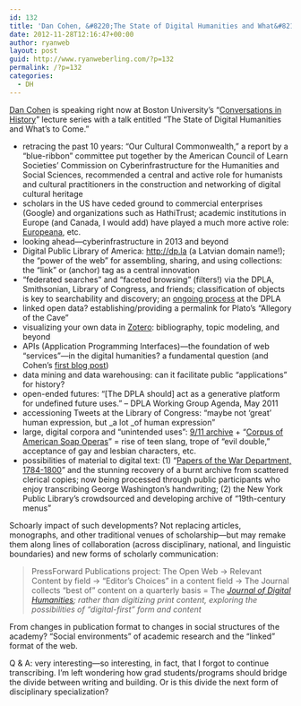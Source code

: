 ```yaml
---
id: 132
title: 'Dan Cohen, &#8220;The State of Digital Humanities and What&#8217;s to Come&#8221;'
date: 2012-11-28T12:16:47+00:00
author: ryanweb
layout: post
guid: http://www.ryanweberling.com/?p=132
permalink: /?p=132
categories:
  - DH
---
```

<span class="Z3988" title="ctx_ver=Z39.88-2004&rft_val_fmt=info%3Aofi%2Ffmt%3Akev%3Amtx%3Adc&rfr_id=info%3Asid%2Focoins.info%3Agenerator&rft.type=&rft.format=text&rft.title=Dan+Cohen%2C+%22The+State+of+Digital+Humanities+and+What%27s+to+Come%22&rft.source=Ryan+Weberling&rft.date=2012-11-28&rft.identifier=http%3A%2F%2Fryanweberling.com%2F%3Fp%3D132&rft.language=English&rft.subject=DH&rft.aulast=Weberling&rft.aufirst=Ryan"></span>

[Dan Cohen](http://www.dancohen.org/) is speaking right now at Boston University&#8217;s &#8220;[Conversations in History](http://www.bu.edu/history/news-events/calendar/?eid=129740)&#8221; lecture series with a talk entitled &#8220;The State of Digital Humanities and What&#8217;s to Come.&#8221;

  * retracing the past 10 years: &#8220;Our Cultural Commonwealth,&#8221; a report by a &#8220;blue-ribbon&#8221; committee put together by the American Council of Learn Societies&#8217; Commission on Cyberinfrastructure for the Humanities and Social Sciences, recommended a central and active role for humanists and cultural practitioners in the construction and networking of digital cultural heritage
  * scholars in the US have ceded ground to commercial enterprises (Google) and organizations such as HathiTrust; academic institutions in Europe (and Canada, I would add) have played a much more active role: [Europeana](http://www.europeana.eu/portal/), etc.
  * looking ahead—cyberinfrastructure in 2013 and beyond
  * Digital Public Library of America: <http://dp.la> (a Latvian domain name!); the &#8220;power of the web&#8221; for assembling, sharing, and using collections: the &#8220;link&#8221; or <a> (anchor) tag as a central innovation
  * &#8220;federated searches&#8221; and &#8220;faceted browsing&#8221; (filters!) via the DPLA, Smithsonian, Library of Congress, and friends; classification of objects is key to searchability and discovery; an [ongoing process](http://www.dancohen.org/2012/11/21/dpla-audience-participation-workshop-and-hackfest-at-the-center-for-history-and-new-media/) at the DPLA
  * linked open data? establishing/providing a permalink for Plato&#8217;s &#8220;Allegory of the Cave&#8221;
  * visualizing your own data in [Zotero](http://www.zotero.org): bibliography, topic modeling, and beyond
  * APIs (Application Programming Interfaces)—the foundation of web &#8220;services&#8221;—in the digital humanities? a fundamental question (and Cohen&#8217;s [first blog post](http://www.dancohen.org/2005/11/21/do-apis-have-a-place-in-the-digital-humanities/))
  * data mining and data warehousing: can it facilitate public &#8220;applications&#8221; for history?
  * open-ended futures: &#8220;[The DPLA should] act as a generative platform for undefined future uses.&#8221; &#8211; DPLA Working Group Agenda, May 2011
  * accessioning Tweets at the Library of Congress: &#8220;maybe not &#8216;great&#8217; human expression, but _a lot _of human expression&#8221;
  * large, digital corpora and &#8220;unintended uses&#8221;: [9/11 archive](http://911digitalarchive.org/) + &#8220;[Corpus of American Soap Operas](http://corpus2.byu.edu/soap/)&#8221; = rise of teen slang, trope of &#8220;evil double,&#8221; acceptance of gay and lesbian characters, etc.
  * possibilities of material to digital text: (1) &#8220;[Papers of the War Department, 1784-1800](http://wardepartmentpapers.org/)&#8221; and the stunning recovery of a burnt archive from scattered clerical copies; now being processed through public participants who enjoy transcribing George Washington&#8217;s handwriting; (2) the New York Public Library&#8217;s crowdsourced and developing archive of &#8220;19th-century menus&#8221;

Schoarly impact of such developments? Not replacing articles, monographs, and other traditional venues of scholarship—but may remake them along lines of collaboration (across disciplinary, national, and linguistic boundaries) and new forms of scholarly communication:

> PressForward Publications project: The Open Web -> Relevant Content by field -> &#8220;Editor&#8217;s Choices&#8221; in a content field -> The Journal collects &#8220;best of&#8221; content on a quarterly basis = The _[Journal of Digital Humanities](http://journalofdigitalhumanities.org/); rather than digitizing print content, exploring the possibilities of &#8220;digital-first&#8221; form and content_

From changes in publication format to changes in social structures of the academy? &#8220;Social environments&#8221; of academic research and the &#8220;linked&#8221; format of the web.

Q & A: very interesting—so interesting, in fact, that I forgot to continue transcribing. I&#8217;m left wondering how grad students/programs should bridge the divide between writing and building. Or is this divide the next form of disciplinary specialization?

&nbsp;